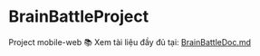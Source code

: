 # BrainBattleProject
Project mobile-web
📚 Xem tài liệu đầy đủ tại: [BrainBattleDoc.md](./docs/BrainBattleDoc.md)